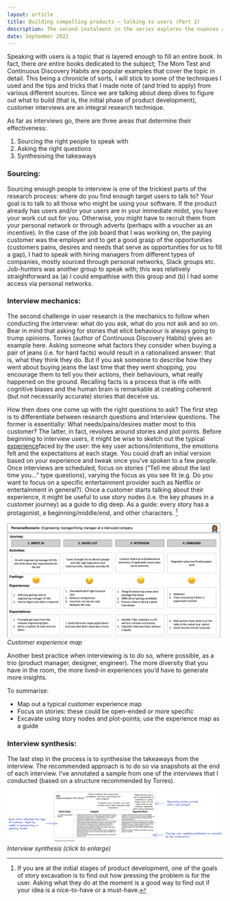 ```yaml
---
layout: article
title: Building compelling products — talking to users (Part 2)
description: The second instalment in the series explores the nuances and best practices involved in user interviews.
date: September 2022
---
```


Speaking with users is a topic that is layered enough to fill an entire book. In fact, there *are* entire books dedicated to the subject; The Mom Test and Continuous Discovery Habits are popular examples that cover the topic in detail. This being a chronicle of sorts, I will stick to some of the techniques I used and the tips and tricks that I made note of (and tried to apply) from various different sources. Since we are talking about deep dives to figure out what to build (that is, the initial phase of product development), customer interviews are an integral research technique.

As far as interviews go, there are three areas that determine their effectiveness:
1. Sourcing the right people to speak with
2. Asking the right questions
3. Synthesising the takeaways

### Sourcing:

Sourcing enough people to interview is one of the trickiest parts of the research process: where do you find enough target users to talk to? Your goal is to talk to all those who might be using your software. If the product already has users and/or your users are in your immediate midst, you have your work cut out for you. Otherwise, you might have to recruit them from your personal network or through adverts (perhaps with a voucher as an incentive). In the case of the job board that I was working on, the paying customer was the employer and to get a good grasp of the opportunities (customers pains, desires and needs that serve as opportunities for us to fill a gap), I had to speak with hiring managers from different types of companies, mostly sourced through personal networks, Slack groups etc. Job-hunters was another group to speak with; this was relatively straightforward as (a) I could empathise with this group and (b) I had some access via personal networks.

### Interview mechanics:

The second challenge in user research is the mechanics to follow when conducting the interview: what do you ask, what do you not ask and so on. Bear in mind that asking for stories that elicit behaviour is always going to trump opinions. Torres (author of Continuous Discovery Habits) gives an example here. Asking someone what factors they consider when buying a pair of jeans (i.e. for hard facts) would result in a rationalised answer: that is, what they think they do. But if you ask someone to describe how they went about buying jeans the last time that they went shopping, you encourage them to tell you their actions, their behaviours, what really happened on the ground. Recalling facts is a process that is rife with cognitive biases and the human brain is remarkable at creating coherent (but not necessarily accurate) stories that deceive us.

How then does one come up with the right questions to ask? The first step is to differentiate between research questions and interview questions. The former is essentially: What needs/pains/desires matter most to this customer? The latter, in fact, revolves around stories and plot points. Before beginning to interview users, it might be wise to sketch out the typical <a href="https://hbr.org/2010/11/using-customer-journey-maps-to" target="_blank">experience</a>faced by the user: the key user actions/intentions, the emotions felt and the expectations at each stage. You could draft an initial version based on your experience and tweak once you’ve spoken to a few people. Once interviews are scheduled, focus on stories (“Tell me about the last time you…” type questions), varying the focus as you see fit (e.g. Do you want to focus on a specific entertainment provider such as Netflix or entertainment in general?). Once a customer starts talking about their experience, it might be useful to use story nodes (i.e. the key phases in a customer journey) as a guide to dig deep. As a guide: every story has a protagonist, a beginning/middle/end, and other characters. [^1]

[![Customer experience map](/public/xp.png)](/public/xp.png)
*Customer experience map*

Another best practice when interviewing is to do so, where possible, as a trio (product manager, designer, engineer). The more diversity that you have in the room, the more lived-in experiences you’d have to generate more insights.

To summarise:
<ul>
  <li> Map out a typical customer experience map </li>
  <li> Focus on stories: these could be open-ended or more specific </li>
  <li> Excavate using story nodes and plot-points; use the experience map as a guide </li>
</ul>

### Interview synthesis:

The last step in the process is to synthesise the takeaways from the interview. The recommended approach is to do so via snapshots at the end of each interview. I’ve annotated a sample from one of the interviews that I conducted (based on a structure recommended by Torres).

[![Interview synthesis](/public/int-notes.png)](/public/int-notes.png)
*Interview synthesis (click to enlarge)*





[^1]: If you are at the initial stages of product development, one of the goals of story excavation is to find out how pressing the problem is for the user. Asking what they do at the moment is a good way to find out if your idea is a nice-to-have or a must-have.
